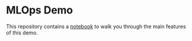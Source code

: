 # MLOps Demo
This repository contains a [notebook](walkthrough.ipynb) to walk you through the main features of this demo.